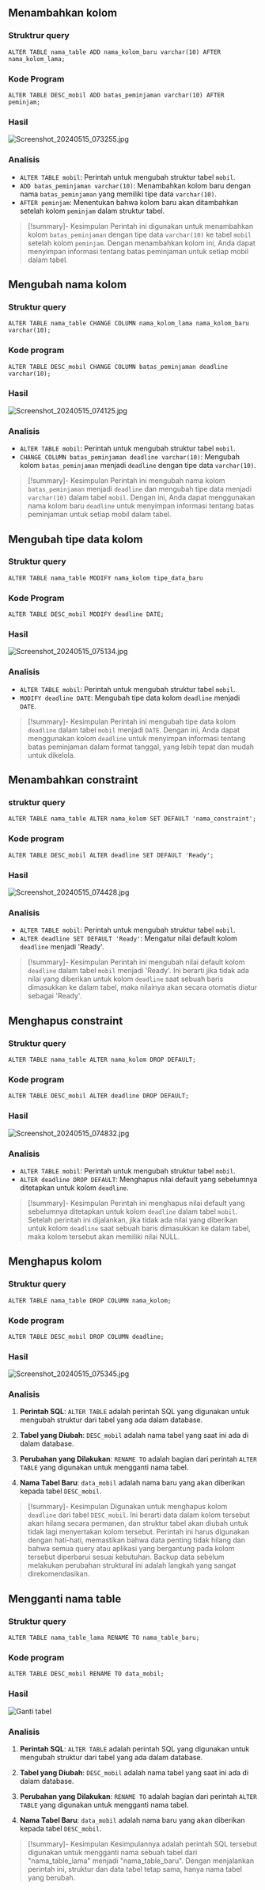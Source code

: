 
## Menambahkan kolom
### Struktrur query
```mysql
ALTER TABLE nama_table ADD nama_kolom_baru varchar(10) AFTER nama_kolom_lama;
```

### Kode Program
```mysql
ALTER TABLE DESC_mobil ADD batas_peminjaman varchar(10) AFTER peminjam;
```

### Hasil

![Screenshot_20240515_073255.jpg](tambahkolomm.jpg)

### Analisis
- `ALTER TABLE mobil`: Perintah untuk mengubah struktur tabel `mobil`.
- `ADD batas_peminjaman varchar(10)`: Menambahkan kolom baru dengan nama `batas_peminjaman` yang memiliki tipe data `varchar(10)`.
- `AFTER peminjam`: Menentukan bahwa kolom baru akan ditambahkan setelah kolom `peminjam` dalam struktur tabel.

> [!summary]- Kesimpulan
> Perintah ini digunakan untuk menambahkan kolom `batas_peminjaman` dengan tipe data `varchar(10)` ke tabel `mobil` setelah kolom `peminjam`. Dengan menambahkan kolom ini, Anda dapat menyimpan informasi tentang batas peminjaman untuk setiap mobil dalam tabel.


## Mengubah nama kolom
### Struktur query
```mysql
ALTER TABLE nama_table CHANGE COLUMN nama_kolom_lama nama_kolom_baru varchar(10);
```

### Kode program
```mysql
ALTER TABLE DESC_mobil CHANGE COLUMN batas_peminjaman deadline varchar(10);
```

### Hasil

![Screenshot_20240515_074125.jpg](ubahkolomm.jpg)

### Analisis
- `ALTER TABLE mobil`: Perintah untuk mengubah struktur tabel `mobil`.
- `CHANGE COLUMN batas_peminjaman deadline varchar(10)`: Mengubah kolom `batas_peminjaman` menjadi `deadline` dengan tipe data `varchar(10)`.


> [!summary]- Kesimpulan
> Perintah ini mengubah nama kolom `batas_peminjaman` menjadi `deadline` dan mengubah tipe data menjadi `varchar(10)` dalam tabel `mobil`. Dengan ini, Anda dapat menggunakan nama kolom baru `deadline` untuk menyimpan informasi tentang batas peminjaman untuk setiap mobil dalam tabel.


## Mengubah tipe data kolom
### Struktur query
```mysql
ALTER TABLE nama_table MODIFY nama_kolom tipe_data_baru
```

### Kode Program
```mysql
ALTER TABLE DESC_mobil MODIFY deadline DATE;
```


### Hasil

![Screenshot_20240515_075134.jpg](datee.jpg)

### Analisis
- `ALTER TABLE mobil`: Perintah untuk mengubah struktur tabel `mobil`.
- `MODIFY deadline DATE`: Mengubah tipe data kolom `deadline` menjadi `DATE`.


> [!summary]- Kesimpulan
> Perintah ini mengubah tipe data kolom `deadline` dalam tabel `mobil` menjadi `DATE`. Dengan ini, Anda dapat menggunakan kolom `deadline` untuk menyimpan informasi tentang batas peminjaman dalam format tanggal, yang lebih tepat dan mudah untuk dikelola.


## Menambahkan constraint
### struktur query 
```mysql
ALTER TABLE nama_table ALTER nama_kolom SET DEFAULT 'nama_constraint';
```

### Kode program
```mysql
ALTER TABLE DESC_mobil ALTER deadline SET DEFAULT 'Ready';
```

### Hasil

![Screenshot_20240515_074428.jpg](readyy.jpg)

### Analisis
- `ALTER TABLE mobil`: Perintah untuk mengubah struktur tabel `mobil`.
- `ALTER deadline SET DEFAULT 'Ready'`: Mengatur nilai default kolom `deadline` menjadi 'Ready'.

> [!summary]- Kesimpulan
> Perintah ini mengubah nilai default kolom `deadline` dalam tabel `mobil` menjadi 'Ready'. Ini berarti jika tidak ada nilai yang diberikan untuk kolom `deadline` saat sebuah baris dimasukkan ke dalam tabel, maka nilainya akan secara otomatis diatur sebagai 'Ready'.

## Menghapus constraint
### Struktur query 
```mysql 
ALTER TABLE nama_table ALTER nama_kolom DROP DEFAULT;
```

### Kode program
```mysql
ALTER TABLE DESC_mobil ALTER deadline DROP DEFAULT;
```

### Hasil

![Screenshot_20240515_074832.jpg](defaul.jpg)

### Analisis
- `ALTER TABLE mobil`: Perintah untuk mengubah struktur tabel `mobil`.
- `ALTER deadline DROP DEFAULT`: Menghapus nilai default yang sebelumnya ditetapkan untuk kolom `deadline`.

> [!summary]- Kesimpulan
> Perintah ini menghapus nilai default yang sebelumnya ditetapkan untuk kolom `deadline` dalam tabel `mobil`. Setelah perintah ini dijalankan, jika tidak ada nilai yang diberikan untuk kolom `deadline` saat sebuah baris dimasukkan ke dalam tabel, maka kolom tersebut akan memiliki nilai NULL.


## Menghapus kolom
### Struktur query
```mysql
ALTER TABLE nama_table DROP COLUMN nama_kolom;
```

### Kode program
```mysql
ALTER TABLE DESC_mobil DROP COLUMN deadline;
```

### Hasil

![Screenshot_20240515_075345.jpg](hapuss.jpg)

### Analisis
1. **Perintah SQL**: `ALTER TABLE` adalah perintah SQL yang digunakan untuk mengubah struktur dari tabel yang ada dalam database.
    
2. **Tabel yang Diubah**: `DESC_mobil` adalah nama tabel yang saat ini ada di dalam database.
    
3. **Perubahan yang Dilakukan**: `RENAME TO` adalah bagian dari perintah `ALTER TABLE` yang digunakan untuk mengganti nama tabel.
    
4. **Nama Tabel Baru**: `data_mobil` adalah nama baru yang akan diberikan kepada tabel `DESC_mobil`.

> [!summary]- Kesimpulan
> Digunakan untuk menghapus kolom `deadline` dari tabel `DESC_mobil`. Ini berarti data dalam kolom tersebut akan hilang secara permanen, dan struktur tabel akan diubah untuk tidak lagi menyertakan kolom tersebut. Perintah ini harus digunakan dengan hati-hati, memastikan bahwa data penting tidak hilang dan bahwa semua query atau aplikasi yang bergantung pada kolom tersebut diperbarui sesuai kebutuhan. Backup data sebelum melakukan perubahan struktural ini adalah langkah yang sangat direkomendasikan.

## Mengganti nama table
### Struktur query
```mysql
ALTER TABLE nama_table_lama RENAME TO nama_table_baru;
```

### Kode program
```mysql
ALTER TABLE DESC_mobil RENAME TO data_mobil;
```

### Hasil

![Ganti tabel](tabell.jpg)
### Analisis
1. **Perintah SQL**: `ALTER TABLE` adalah perintah SQL yang digunakan untuk mengubah struktur dari tabel yang ada dalam database.
    
2. **Tabel yang Diubah**: `DESC_mobil` adalah nama tabel yang saat ini ada di dalam database.
    
3. **Perubahan yang Dilakukan**: `RENAME TO` adalah bagian dari perintah `ALTER TABLE` yang digunakan untuk mengganti nama tabel.
    
4. **Nama Tabel Baru**: `data_mobil` adalah nama baru yang akan diberikan kepada tabel `DESC_mobil`.

> [!summary]- Kesimpulan
> Kesimpulannya adalah perintah SQL tersebut digunakan untuk mengganti nama sebuah tabel dari "nama_table_lama" menjadi "nama_table_baru". Dengan menjalankan perintah ini, struktur dan data tabel tetap sama, hanya nama tabel yang berubah.

